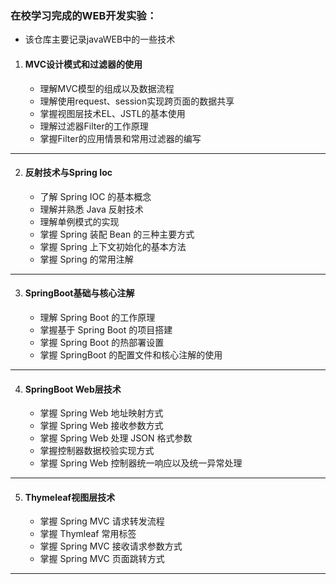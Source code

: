 ### 在校学习完成的WEB开发实验：
* 该仓库主要记录javaWEB中的一些技术  

1. #### MVC设计模式和过滤器的使用
    - 理解MVC模型的组成以及数据流程
    - 理解使用request、session实现跨页面的数据共享
    - 掌握视图层技术EL、JSTL的基本使用
    - 理解过滤器Filter的工作原理
    - 掌握Filter的应用情景和常用过滤器的编写
----------
2. #### 反射技术与Spring Ioc
    - 了解 Spring IOC 的基本概念
    - 理解并熟悉 Java 反射技术
    - 理解单例模式的实现
    - 掌握 Spring 装配 Bean 的三种主要方式
    - 掌握 Spring 上下文初始化的基本方法
    - 掌握 Spring 的常用注解
----------
3. #### SpringBoot基础与核心注解
    - 理解 Spring Boot 的工作原理
    - 掌握基于 Spring Boot 的项目搭建
    - 掌握 Spring Boot 的热部署设置
    - 掌握 SpringBoot 的配置文件和核心注解的使用
----------
4. #### SpringBoot Web层技术
    - 掌握 Spring Web 地址映射方式
    - 掌握 Spring Web 接收参数方式
    - 掌握 Spring Web 处理 JSON 格式参数
    - 掌握控制器数据校验实现方式
    - 掌握 Spring Web 控制器统一响应以及统一异常处理
----------
5. #### Thymeleaf视图层技术
    - 掌握 Spring MVC 请求转发流程
    - 掌握 Thymleaf 常用标签
    - 掌握 Spring MVC 接收请求参数方式
    - 掌握 Spring MVC 页面跳转方式
----------
